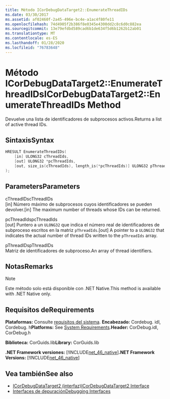 ```yaml
---
title: Método ICorDebugDataTarget2::EnumerateThreadIDs
ms.date: 03/30/2017
ms.assetid: af02460f-2a45-496e-bc4e-a1ac4f80fe11
ms.openlocfilehash: 74d4905f2b386f8e0345e4300dd2c8c6d0c882ea
ms.sourcegitcommit: 13e79efdbd589cad6b1de634f5d6b1262b12ab01
ms.translationtype: MT
ms.contentlocale: es-ES
ms.lasthandoff: 01/28/2020
ms.locfileid: "76783648"
---
```

# <a name="icordebugdatatarget2enumeratethreadids-method"></a><span data-ttu-id="03ada-102">Método ICorDebugDataTarget2::EnumerateThreadIDs</span><span class="sxs-lookup"><span data-stu-id="03ada-102">ICorDebugDataTarget2::EnumerateThreadIDs Method</span></span>
<span data-ttu-id="03ada-103">Devuelve una lista de identificadores de subprocesos activos.</span><span class="sxs-lookup"><span data-stu-id="03ada-103">Returns a list of active thread IDs.</span></span>  
  
## <a name="syntax"></a><span data-ttu-id="03ada-104">Sintaxis</span><span class="sxs-lookup"><span data-stu-id="03ada-104">Syntax</span></span>  
  
```cpp  
HRESULT EnumerateThreadIDs(  
    [in] ULONG32 cThreadIds,   
    [out] ULONG32 *pcThreadIds,   
    [out, size_is(cThreadIds), length_is(*pcThreadIds)] ULONG32 pThreadIds[]  
);  
```  
  
## <a name="parameters"></a><span data-ttu-id="03ada-105">Parameters</span><span class="sxs-lookup"><span data-stu-id="03ada-105">Parameters</span></span>  
 <span data-ttu-id="03ada-106">cThreadIDs</span><span class="sxs-lookup"><span data-stu-id="03ada-106">cThreadIDs</span></span>  
 <span data-ttu-id="03ada-107">[in] Número máximo de subprocesos cuyos identificadores se pueden devolver.</span><span class="sxs-lookup"><span data-stu-id="03ada-107">[in] The maximum number of threads whose IDs can be returned.</span></span>  
  
 <span data-ttu-id="03ada-108">pcThreadIds</span><span class="sxs-lookup"><span data-stu-id="03ada-108">pcThreadIds</span></span>  
 <span data-ttu-id="03ada-109">[out] Puntero a un `ULONG32` que indica el número real de identificadores de subproceso escritos en la matriz `pThreadIds`.</span><span class="sxs-lookup"><span data-stu-id="03ada-109">[out] A pointer to a `ULONG32` that indicates the actual number of thread IDs written to the `pThreadIds` array.</span></span>  
  
 <span data-ttu-id="03ada-110">pThreadIDs</span><span class="sxs-lookup"><span data-stu-id="03ada-110">pThreadIDs</span></span>  
 <span data-ttu-id="03ada-111">Matriz de identificadores de subproceso.</span><span class="sxs-lookup"><span data-stu-id="03ada-111">An array of thread identifiers.</span></span>  
  
## <a name="remarks"></a><span data-ttu-id="03ada-112">Notas</span><span class="sxs-lookup"><span data-stu-id="03ada-112">Remarks</span></span>  
  
> [!NOTE]
> <span data-ttu-id="03ada-113">Este método solo está disponible con .NET Native.</span><span class="sxs-lookup"><span data-stu-id="03ada-113">This method is available with .NET Native only.</span></span>  
  
## <a name="requirements"></a><span data-ttu-id="03ada-114">Requisitos de</span><span class="sxs-lookup"><span data-stu-id="03ada-114">Requirements</span></span>  
 <span data-ttu-id="03ada-115">**Plataformas:** Consulte [requisitos del sistema](../../../../docs/framework/get-started/system-requirements.md). **Encabezado:** Cordebug. idl, Cordebug. h</span><span class="sxs-lookup"><span data-stu-id="03ada-115">**Platforms:** See [System Requirements](../../../../docs/framework/get-started/system-requirements.md).**Header:** CorDebug.idl, CorDebug.h</span></span>  
  
 <span data-ttu-id="03ada-116">**Biblioteca:** CorGuids.lib</span><span class="sxs-lookup"><span data-stu-id="03ada-116">**Library:** CorGuids.lib</span></span>  
  
 <span data-ttu-id="03ada-117">**.NET Framework versiones:** [!INCLUDE[net_46_native](../../../../includes/net-46-native-md.md)]</span><span class="sxs-lookup"><span data-stu-id="03ada-117">**.NET Framework Versions:** [!INCLUDE[net_46_native](../../../../includes/net-46-native-md.md)]</span></span>  
  
## <a name="see-also"></a><span data-ttu-id="03ada-118">Vea también</span><span class="sxs-lookup"><span data-stu-id="03ada-118">See also</span></span>

- [<span data-ttu-id="03ada-119">ICorDebugDataTarget2 (interfaz)</span><span class="sxs-lookup"><span data-stu-id="03ada-119">ICorDebugDataTarget2 Interface</span></span>](icordebugdatatarget2-interface.md)
- [<span data-ttu-id="03ada-120">Interfaces de depuración</span><span class="sxs-lookup"><span data-stu-id="03ada-120">Debugging Interfaces</span></span>](debugging-interfaces.md)
